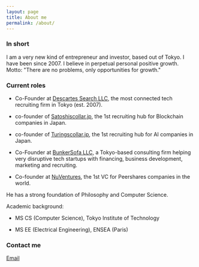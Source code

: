 ```yaml
---
layout: page
title: About me
permalink: /about/
---
```


### In short

I am a very new kind of entrepreneur and investor, based out of Tokyo. I have been since 2007.
I believe in perpetual personal positive growth.
Motto: "There are no problems, only opportunities for growth."

### Current roles

- Co-Founder at [Descartes Search LLC](http://descartes-search.com/), the most connected tech recruiting firm in Tokyo (est. 2007).
 - co-founder of [Satoshiscollar.jp](http://satoshiscollar.jp/), the 1st recruiting hub for Blockchain companies in Japan.
 - co-founder of [Turingscollar.jp](http://turingscollar.jp/), the 1st recruiting hub for AI companies in Japan.
 
- Co-Founder at [BunkerSofa LLC](http://bunkersofa.com/), a Tokyo-based consulting firm helping very disruptive tech startups with financing, business development, marketing and recruiting.

- Co-founder at [NuVentures](http://nuventures.org/), the 1st VC for Peershares companies in the world.


He has a strong foundation of Philosophy and Computer Science.

Academic background:

- MS CS (Computer Science), Tokyo Institute of Technology

- MS EE (Electrical Engineering), ENSEA (Paris)


### Contact me

[Email](mailto:gbboy@bunkersofa.com)

 
